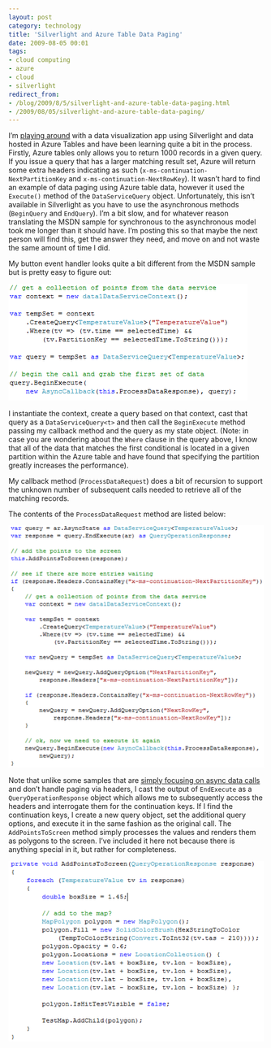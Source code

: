 ```yaml
---
layout: post
category: technology
title: 'Silverlight and Azure Table Data Paging'
date: 2009-08-05 00:01
tags:
- cloud computing
- azure
- cloud
- silverlight
redirect_from:
- /blog/2009/8/5/silverlight-and-azure-table-data-paging.html
- /2009/08/05/silverlight-and-azure-table-data-paging/
---
```

I’m [playing around](http://rob.gillenfamily.net/post/Azure-Visualization-and-Large-Datasets.aspx) 
with a data visualization app using Silverlight and data hosted in Azure Tables 
and have been learning quite a bit in the process. Firstly, Azure tables only 
allows you to return 1000 records in a given query. If you issue a query that 
has a larger matching result set, Azure will return some extra headers 
indicating as such (`x-ms-continuation-NextPartitionKey` and 
`x-ms-continuation-NextRowKey`). It wasn’t hard to find an example of data 
paging using Azure table data, however it used the `Execute()` method of the 
`DataServiceQuery` object. Unfortunately, this isn’t available in Silverlight 
as you have to use the asynchronous methods (`BeginQuery` and `EndQuery`). I’m a 
bit slow, and for whatever reason translating the MSDN sample for synchronous to 
the asynchronous model took me longer than it should have. I’m posting this so 
that maybe the next person will find this, get the answer they need, and move on 
and not waste the same amount of time I did.

My button event handler looks quite a bit different from the MSDN sample but is 
pretty easy to figure out:

<img alt='Code Sample 1' src='/images/image_6BBD8CC6.png' class='blogimage img-responsive'>

I instantiate the context, create a query based on that context, cast that query 
as a `DataServiceQuery<t>` and then call the `BeginExecute` method passing my 
callback method and the query as my state object. (Note: in case you are 
wondering about the `Where` clause in the query above, I know that all of the 
data that matches the first conditional is located in a given partition within 
the Azure table and have found that specifying the partition greatly increases 
the performance).

My callback method (`ProcessDataRequest`) does a bit of recursion to support the 
unknown number of subsequent calls needed to retrieve all of the matching 
records.

The contents of the `ProcessDataRequest` method are listed below:

<img alt='Code Sample 2' src='/images/image_18A2C9D5.png' class='blogimage img-responsive'>

Note that unlike some samples that are 
[simply focusing on async data calls](http://social.msdn.microsoft.com/Forums/en-US/adodotnetdataservices/thread/86dd95e1-29d2-415c-96ba-2ffecedcdfe6) 
and don’t handle paging via headers, I cast the output of `EndExecute` as a 
`QueryOperationResponse` object which allows me to subsequently access the 
headers and interrogate them for the continuation keys. If I find the 
continuation keys, I create a new query object, set the additional query 
options, and execute it in the same fashion as the original call.  The 
`AddPointsToScreen` method simply processes the values and renders them as 
polygons to the screen. I’ve included it here not because there is anything 
special in it, but rather for completeness.

<img alt='Code Sample 3' src='/images/image_1DA50784.png' class='blogimage img-responsive'>
